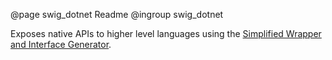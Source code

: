 @page swig_dotnet Readme
@ingroup swig_dotnet

Exposes native APIs to higher level languages using the [Simplified Wrapper and Interface Generator](http://www.swig.org/).
